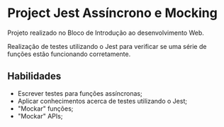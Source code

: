 # Project Jest Assíncrono e Mocking

Projeto realizado no Bloco de Introdução ao desenvolvimento Web.

Realização de testes utilizando o Jest para verificar se uma série de funções estão funcionando corretamente. 


## Habilidades

- Escrever testes para funções assíncronas;
- Aplicar conhecimentos acerca de testes utilizando o Jest;
- "Mockar" funções;
- "Mockar" APIs;